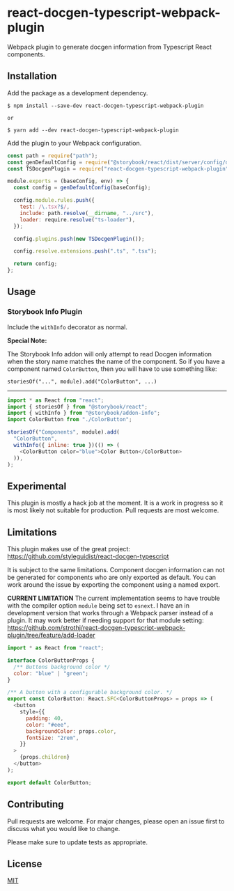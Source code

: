 # react-docgen-typescript-webpack-plugin

Webpack plugin to generate docgen information from Typescript React components.

## Installation

Add the package as a development dependency.

```shell
$ npm install --save-dev react-docgen-typescript-webpack-plugin

or

$ yarn add --dev react-docgen-typescript-webpack-plugin
```

Add the plugin to your Webpack configuration.

```javascript
const path = require("path");
const genDefaultConfig = require("@storybook/react/dist/server/config/defaults/webpack.config.js");
const TSDocgenPlugin = require("react-docgen-typescript-webpack-plugin");

module.exports = (baseConfig, env) => {
  const config = genDefaultConfig(baseConfig);

  config.module.rules.push({
    test: /\.tsx?$/,
    include: path.resolve(__dirname, "../src"),
    loader: require.resolve("ts-loader"),
  });

  config.plugins.push(new TSDocgenPlugin());

  config.resolve.extensions.push(".ts", ".tsx");

  return config;
};
```

## Usage

### Storybook Info Plugin

Include the `withInfo` decorator as normal.

**Special Note:**

The Storybook Info addon will only attempt to read Docgen information when the
story name matches the name of the component. So if you have a component named
`ColorButton`, then you will have to use something like:

`storiesOf("...", module).add("ColorButton", ...)`

---

```javascript
import * as React from "react";
import { storiesOf } from "@storybook/react";
import { withInfo } from "@storybook/addon-info";
import ColorButton from "./ColorButton";

storiesOf("Components", module).add(
  "ColorButton",
  withInfo({ inline: true })(() => (
    <ColorButton color="blue">Color Button</ColorButton>
  )),
);
```

## Experimental

This plugin is mostly a hack job at the moment. It is a work in progress so it
is most likely not suitable for production. Pull requests are most welcome.

## Limitations

This plugin makes use of the great project:
https://github.com/styleguidist/react-docgen-typescript

It is subject to the same limitations. Component docgen information can not be
generated for components who are only exported as default. You can work around
the issue by exporting the component using a named export.

**CURRENT LIMITATION**
The current implementation seems to have trouble with the compiler option `module` being set to `esnext`. I have an in development version that works through a Webpack parser instead of a plugin. It may work better if needing support for that module setting: https://github.com/strothj/react-docgen-typescript-webpack-plugin/tree/feature/add-loader

```javascript
import * as React from "react";

interface ColorButtonProps {
  /** Buttons background color */
  color: "blue" | "green";
}

/** A button with a configurable background color. */
export const ColorButton: React.SFC<ColorButtonProps> = props => (
  <button
    style={{
      padding: 40,
      color: "#eee",
      backgroundColor: props.color,
      fontSize: "2rem",
    }}
  >
    {props.children}
  </button>
);

export default ColorButton;
```

## Contributing

Pull requests are welcome. For major changes, please open an issue first to discuss what you would like to change.

Please make sure to update tests as appropriate.

## License

[MIT](https://choosealicense.com/licenses/mit/)
